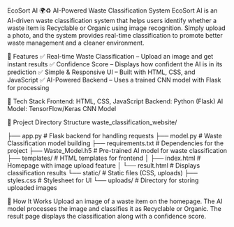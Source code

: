 EcoSort AI 🌍♻️
AI-Powered Waste Classification System
EcoSort AI is an AI-driven waste classification system that helps users identify whether a waste item is Recyclable or Organic using image recognition. 
Simply upload a photo, and the system provides real-time classification to promote better waste management and a cleaner environment.

🚀 Features
✅ Real-time Waste Classification – Upload an image and get instant results
✅ Confidence Score – Displays how confident the AI is in its prediction
✅ Simple & Responsive UI – Built with HTML, CSS, and JavaScript
✅ AI-Powered Backend – Uses a trained CNN model with Flask for processing

📌 Tech Stack
Frontend: HTML, CSS, JavaScript
Backend: Python (Flask)
AI Model: TensorFlow/Keras CNN Model


📂 Project Directory Structure
waste_classification_website/

├── app.py                   # Flask backend for handling requests
├── model.py                 # Waste Classification model building
├── requirements.txt         # Dependencies for the project
├── Waste_Model.h5           # Pre-trained AI model for waste classification
├── templates/               # HTML templates for frontend
│   ├── index.html           # Homepage with image upload feature
│   └── result.html          # Displays classification results
└── static/                  # Static files (CSS, uploads)
    ├── styles.css           # Stylesheet for UI
    └── uploads/             # Directory for storing uploaded images


    
📸 How It Works
Upload an image of a waste item on the homepage.
The AI model processes the image and classifies it as Recyclable or Organic.
The result page displays the classification along with a confidence score.

